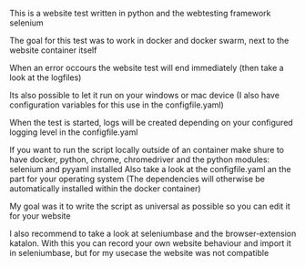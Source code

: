 This is a website test written in python and the webtesting framework selenium

The goal for this test was to work in docker and docker swarm, next to the website container itself

When an error occours the website test will end immediately (then take a look at the logfiles)

Its also possible to let it run on your windows or mac device (I also have configuration variables for this use in the configfile.yaml)

When the test is started, logs will be created depending on your configured logging level in the configfile.yaml

If you want to run the script locally outside of an container make shure to have docker, python, chrome, chromedriver and the python modules: selenium and pyyaml installed
Also take a look at the configfile.yaml an the part for your operating system
(The dependencies will otherwise be automatically installed within the docker container)

My goal was it to write the script as universal as possible so you can edit it for your website

I also recommend to take a look at seleniumbase and the browser-extension katalon. With this you can record your own website behaviour and import it in seleniumbase, but for my usecase the website was not compatible
